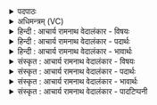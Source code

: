 <details><summary>पदपाठः</summary>

अ꣣स्म꣡भ्य꣢म्। रो꣣दसीइ꣡ति꣢। र꣣यि꣢म्। म꣡ध्वः꣢꣯। वा꣡ज꣢꣯स्य। सा꣣त꣡ये꣢। श्र꣡वः꣢꣯। व꣡सू꣢꣯नि। सम्। जि꣣तम्। ११३६।
</details>

<details><summary>अधिमन्त्रम् (VC)</summary>

- पवमानः सोमः
- असितः काश्यपो देवलो वा
- गायत्री
- षड्जः
</details>

<details><summary>हिन्दी : आचार्य रामनाथ वेदालंकार - विषयः</summary>

आगे पुनः ज्ञान और ब्रह्मानन्द का ही विषय है।
</details>

<details><summary>हिन्दी : आचार्य रामनाथ वेदालंकार - पदार्थः</summary>

पदार्थान्वयभाषाः -  हे(रोदसी)आत्मा और मन!तुम दोनों(मध्वः)मधुर सोम की अर्थात् ज्ञानरस और आनन्दरस की(सातये)प्राप्ति के लिए(अस्मभ्यम्)हमारे लिए(रयिम्)भौतिक चाँदी,सोना आदि धन, (श्रवः)यश वा शास्त्रश्रवणऔर(वसूनि)आध्यात्मिक धारणा,ध्यान,समाधि,योगसिद्धि,विवेकख्याति आदि धन(सञ्जितम्)जीतो ॥९॥
</details>

<details><summary>हिन्दी : आचार्य रामनाथ वेदालंकार - भावार्थः</summary>

भावार्थभाषाः -  ज्ञान वा ब्रह्मानन्द में मन लगाने के लिए पहले धन,धर्म आदि का उपार्जन अपेक्षित होता है ॥९॥
</details>

<details><summary>संस्कृत : आचार्य रामनाथ वेदालंकार - विषयः</summary>

अथ पुनरपि ज्ञानस्य ब्रह्मानन्दस्य च विषयमाह।
</details>

<details><summary>संस्कृत : आचार्य रामनाथ वेदालंकार - पदार्थः</summary>

पदार्थान्वयभाषाः -  हे(रोदसी)आत्ममनसी!युवाम्(मध्वः)मधुरस्य सोमस्य ज्ञानरसस्य आनन्दरसस्य चेत्यर्थः(सातये)प्राप्तये(अस्मभ्यम्)नः(रयिम्)भौतिकं रजतहिरण्यादिकं धनम्, (श्रवः२)यशः शास्त्रश्रवणं च, (वसूनि)आध्यात्मिकानि धारणाध्यानसमाधियोगसिद्धिविवेकख्यातिप्रभृतानि धनानि च(संजितम्)संजयतम् ॥९॥
</details>

<details><summary>संस्कृत : आचार्य रामनाथ वेदालंकार - भावार्थः</summary>

भावार्थभाषाः -  ज्ञाने ब्रह्मानन्दे वा मनो निवेशयितुं पूर्वं धनधर्मादीनामुपार्जनमपेक्ष्यते ॥९॥
</details>

<details><summary>संस्कृत : आचार्य रामनाथ वेदालंकार - पादटिप्पनी</summary>

टिप्पणी:   १. ऋ० ९।७।९। २. श्रवः अन्नं यशो बलं वा—इति वि०।
</details>